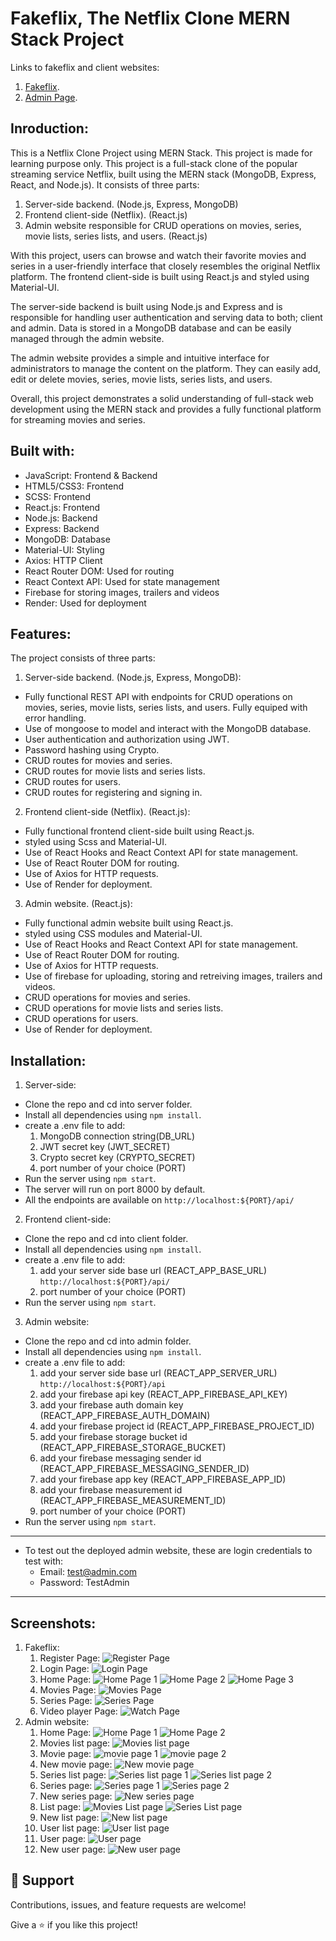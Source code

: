# Fakeflix, The Netflix Clone MERN Stack Project

Links to fakeflix and client websites:

1. [Fakeflix](https://streamflix-client.onrender.com).
2. [Admin Page](https://streamflix-admin.onrender.com).

## Inroduction:

This is a Netflix Clone Project using MERN Stack. This project is made for learning purpose only.
This project is a full-stack clone of the popular streaming service Netflix, built using the MERN stack (MongoDB, Express, React, and Node.js). It consists of three parts:

1. Server-side backend. (Node.js, Express, MongoDB)
2. Frontend client-side (Netflix). (React.js)
3. Admin website responsible for CRUD operations on movies, series, movie lists, series lists, and users. (React.js)

With this project, users can browse and watch their favorite movies and series in a user-friendly interface that closely resembles the original Netflix platform. The frontend client-side is built using React.js and styled using Material-UI.

The server-side backend is built using Node.js and Express and is responsible for handling user authentication and serving data to both; client and admin. Data is stored in a MongoDB database and can be easily managed through the admin website.

The admin website provides a simple and intuitive interface for administrators to manage the content on the platform. They can easily add, edit or delete movies, series, movie lists, series lists, and users.

Overall, this project demonstrates a solid understanding of full-stack web development using the MERN stack and provides a fully functional platform for streaming movies and series.

## Built with:
- JavaScript: Frontend & Backend
- HTML5/CSS3: Frontend
- SCSS: Frontend
- React.js: Frontend
- Node.js: Backend
- Express: Backend
- MongoDB: Database
- Material-UI: Styling
- Axios: HTTP Client
- React Router DOM: Used for routing
- React Context API: Used for state management
- Firebase for storing images, trailers and videos
- Render: Used for deployment

## Features:

The project consists of three parts:

1. Server-side backend. (Node.js, Express, MongoDB):

- Fully functional REST API with endpoints for CRUD operations on movies, series, movie lists, series lists, and users.
  Fully equiped with error handling.
- Use of mongoose to model and interact with the MongoDB database.
- User authentication and authorization using JWT.
- Password hashing using Crypto.
- CRUD routes for movies and series.
- CRUD routes for movie lists and series lists.
- CRUD routes for users.
- CRUD routes for registering and signing in.

2. Frontend client-side (Netflix). (React.js):

- Fully functional frontend client-side built using React.js.
- styled using Scss and Material-UI.
- Use of React Hooks and React Context API for state management.
- Use of React Router DOM for routing.
- Use of Axios for HTTP requests.
- Use of Render for deployment.

3. Admin website. (React.js):

- Fully functional admin website built using React.js.
- styled using CSS modules and Material-UI.
- Use of React Hooks and React Context API for state management.
- Use of React Router DOM for routing.
- Use of Axios for HTTP requests.
- Use of firebase for uploading, storing and retreiving images, trailers and videos.
- CRUD operations for movies and series.
- CRUD operations for movie lists and series lists.
- CRUD operations for users.
- Use of Render for deployment.

## Installation:

1. Server-side:
- Clone the repo and cd into server folder.
- Install all dependencies using `npm install`.
- create a .env file to add: 
    1. MongoDB connection string(DB_URL)
    2. JWT secret key (JWT_SECRET)
    3. Crypto secret key (CRYPTO_SECRET)
    4. port number of your choice (PORT)
- Run the server using `npm start`.
- The server will run on port 8000 by default.
- All the endpoints are available on `http://localhost:${PORT}/api/`

2. Frontend client-side:
- Clone the repo and cd into client folder.
- Install all dependencies using `npm install`.
- create a .env file to add: 
    1. add your server side base url (REACT_APP_BASE_URL) `http://localhost:${PORT}/api/`
    2. port number of your choice (PORT)
- Run the server using `npm start`.

3. Admin website:
- Clone the repo and cd into admin folder.
- Install all dependencies using `npm install`.
- create a .env file to add: 
    1. add your server side base url (REACT_APP_SERVER_URL) `http://localhost:${PORT}/api`
    3. add your firebase api key (REACT_APP_FIREBASE_API_KEY)
    4. add your firebase auth domain key (REACT_APP_FIREBASE_AUTH_DOMAIN)
    5. add your firebase project id (REACT_APP_FIREBASE_PROJECT_ID)
    6. add your firebase storage bucket id (REACT_APP_FIREBASE_STORAGE_BUCKET)
    7. add your firebase messaging sender id (REACT_APP_FIREBASE_MESSAGING_SENDER_ID)
    8. add your firebase app key (REACT_APP_FIREBASE_APP_ID)
    9. add your firebase measurement id (REACT_APP_FIREBASE_MEASUREMENT_ID)
    10. port number of your choice (PORT)
- Run the server using `npm start`.
-----------------------------------
- To test out the deployed admin website, these are login credentials to test with:
  - Email: test@admin.com 
  - Password: TestAdmin
-----------------------------------

## Screenshots:
1. Fakeflix:
    1. Register Page:
    ![Register Page](/client/assets/register.png)
    2. Login Page:
    ![Login Page](/client/assets/login.png)
    3. Home Page:
    ![Home Page 1](/client/assets/Home.png)
    ![Home Page 2](/client/assets/Home_2.png)
    ![Home Page 3](/client/assets/Home_3.png)
    4. Movies Page:
    ![Movies Page](/client/assets/Movies.png)
    5. Series Page:
    ![Series Page](/client/assets/Series.png)
    6. Video player Page:
    ![Watch Page](/client/assets/video.png)
2. Admin website:
    1. Home Page:
    ![Home Page 1](/admin/assets/Homepage_1.png)
    ![Home Page 2](/admin/assets/Homepage_2.png)
    2. Movies list page:
    ![Movies list page](/admin/assets/Movies_list.png)
    3. Movie page:
    ![movie page 1](/admin/assets/Movie_1.png)
    ![movie page 2](/admin/assets/Movie_2.png)
    4. New movie page:
    ![New movie page](/admin/assets/Add_movie.png)
    5. Series list page:
    ![Series list page 1](/admin/assets/Series_list_1.png)
    ![Series list page 2](/admin/assets/Series_list_2.png)
    6. Series page:
    ![Series page 1](/admin/assets/Series_1.png)
    ![Series page 2](/admin/assets/Series_2.png)
    7. New series page:
    ![New series page](/admin/assets/Add_movie.png)
    8. List page:
    ![Movies List page](/admin/assets/List_of_movies.png)
    ![Series List page](/admin/assets/List_of_series.png)
    9. New list page:
    ![New list page](/admin/assets/New_list.png)
    10. User list page:
    ![User list page](/admin/assets/user_list.png)
    11. User page:
    ![User page](/admin/assets/user.png)
    12. New user page:
    ![New user page](/admin/assets/New_user.png)
## 🤝 Support

Contributions, issues, and feature requests are welcome!

Give a ⭐️ if you like this project!
